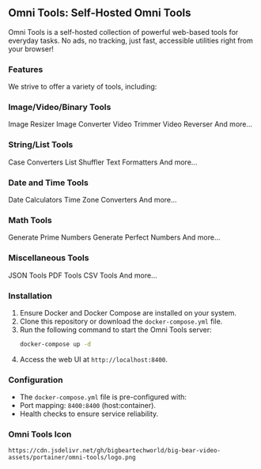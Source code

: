 ## Omni Tools: Self-Hosted Omni Tools

<!-- [![How to install Omni Tools on Portainer](https://img.youtube.com/vi/xQSz8w6Ee8c/0.jpg)](https://www.youtube.com/watch?v=xQSz8w6Ee8c) -->

Omni Tools is a self-hosted collection of powerful web-based tools for everyday tasks. No ads, no tracking, just fast, accessible utilities right from your browser!

### Features

We strive to offer a variety of tools, including:

### Image/Video/Binary Tools

Image Resizer
Image Converter
Video Trimmer
Video Reverser
And more...

### String/List Tools

Case Converters
List Shuffler
Text Formatters
And more...

### Date and Time Tools

Date Calculators
Time Zone Converters
And more...

### Math Tools

Generate Prime Numbers
Generate Perfect Numbers
And more...

### Miscellaneous Tools

JSON Tools
PDF Tools
CSV Tools
And more...

### Installation

1. Ensure Docker and Docker Compose are installed on your system.
2. Clone this repository or download the `docker-compose.yml` file.
3. Run the following command to start the Omni Tools server:
   ```bash
   docker-compose up -d
   ```
4. Access the web UI at `http://localhost:8400`.

### Configuration

- The `docker-compose.yml` file is pre-configured with:
- Port mapping: `8400:8400` (host:container).
- Health checks to ensure service reliability.

### Omni Tools Icon

```text
https://cdn.jsdelivr.net/gh/bigbeartechworld/big-bear-video-assets/portainer/omni-tools/logo.png
```
